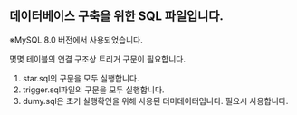 ## 데이터베이스 구축을 위한 SQL 파일입니다.

※MySQL 8.0 버전에서 사용되었습니다.

몇몇 테이블의 연결 구조상 트리거 구문이 필요합니다.

1. star.sql의 구문을 모두 실행합니다.
2. trigger.sql파일의 구문을 모두 실행합니다.
3. dumy.sql은 초기 실행확인을 위해 사용된 더미데이터입니다. 필요시 사용합니다.
